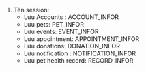 1. Tên session: 
   - Lưu Accounts : ACCOUNT_INFOR
   - Lưu pets: PET_INFOR
   - Lưu events: EVENT_INFOR
   - Lưu appointment: APPOINTMENT_INFOR
   - Lưu donations: DONATION_INFOR
   - Lưu notification : NOTIFICATION_INFOR
   - Lưu pet health record: RECORD_INFOR